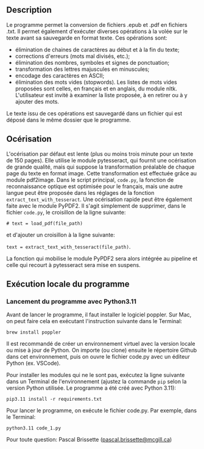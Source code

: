 ## Description
Le programme permet la conversion de fichiers .epub et .pdf en fichiers .txt. Il permet également d'exécuter diverses opérations à la volée sur le texte avant sa sauvegarde en format texte. Ces opérations sont:

* élimination de chaines de caractères au début et à la fin du texte;
* corrections d'erreurs (mots mal divisés, etc.);
* élimination des nombres, symboles et signes de ponctuation;
* transformation des lettres majuscules en minuscules;
* encodage des caractères en ASCII;
* élimination des mots vides (stopwords). Les listes de mots vides proposées sont celles, en français et en anglais, du module nltk. L'utilisateur est invité à examiner la liste proposée, à en retirer ou à y ajouter des mots.

Le texte issu de ces opérations est sauvegardé dans un fichier qui est déposé dans le même dossier que le programme.

## Océrisation
L'océrisation par défaut est lente (plus ou moins trois minute pour un texte de 150 pages). Elle utilise le module pytesseract, qui fournit une océrisation de grande qualité, mais qui suppose la transformation préalable de chaque page du texte en format image. Cette transformation est effectuée grâce au module pdf2image. Dans le script principal, `code.py`, la fonction de reconnaissance optique est optimisée pour le français, mais une autre langue peut être proposée dans les réglages de la fonction `extract_text_with_tesseract`. Une océrisation rapide peut être également faite avec le module PyPDF2. Il s'agit simplement de supprimer, dans le fichier `code.py`, le croisillon de la ligne suivante:

`# text = load_pdf(file_path)`

et d'ajouter un croisillon à la ligne suivante:

`text = extract_text_with_tesseract(file_path)`.

La fonction qui mobilise le module PyPDF2 sera alors intégrée au pipeline et celle qui recourt à pytesseract sera mise en suspens.

## Exécution locale du programme
### Lancement du programme avec Python3.11
Avant de lancer le programme, il faut installer le logiciel poppler. Sur Mac, on peut faire cela en exécutant l'instruction suivante dans le Terminal:

`brew install poppler`

Il est recommandé de créer un environnement virtuel avec la version locale ou mise à jour de Python. On importe (ou clone) ensuite le répertoire Github dans cet environnement, puis on ouvre le fichier code.py avec un éditeur Python (ex. VSCode).

Pour installer les modules qui ne le sont pas, exécutez la ligne suivante dans un Terminal de l'environnement (ajustez la commande `pip` selon la version Python utilisée. Le programme a été créé avec Python 3.11):

`pip3.11 install -r requirements.txt`

Pour lancer le programme, on exécute le fichier code.py. Par exemple, dans le Terminal:

`python3.11 code_1.py`


Pour toute question: Pascal Brissette (pascal.brissette@mcgill.ca)

